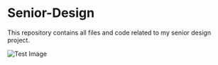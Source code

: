 # Senior-Design

This repository contains all files and code related to my senior design project. 

![Test Image](Test_PNG.png)
